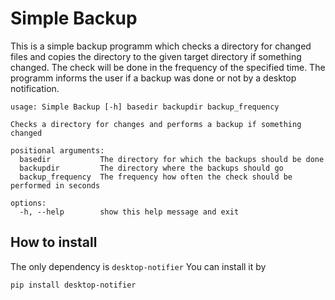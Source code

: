 # Simple Backup

This is a simple backup programm which checks a directory 
for changed files and copies the directory to the given
target directory if something changed.
The check will be done in the frequency of the specified time.
The programm informs the user if a backup was done or not by a desktop notification.

    usage: Simple Backup [-h] basedir backupdir backup_frequency

    Checks a directory for changes and performs a backup if something changed

    positional arguments:
      basedir           The directory for which the backups should be done
      backupdir         The directory where the backups should go
      backup_frequency  The frequency how often the check should be performed in seconds

    options:
      -h, --help        show this help message and exit

## How to install
The only dependency is `desktop-notifier`
You can install it by 

    pip install desktop-notifier